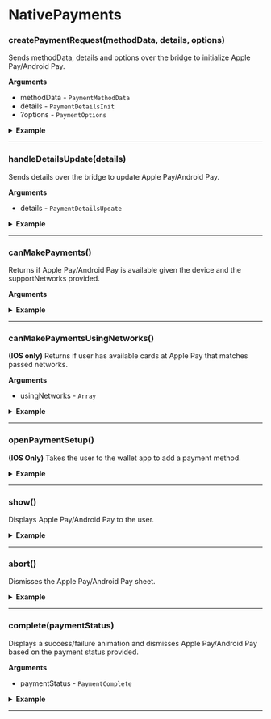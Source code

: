 # NativePayments
### createPaymentRequest(methodData, details, options)
Sends methodData, details and options over the bridge to initialize Apple Pay/Android Pay.

__Arguments__
- methodData - `PaymentMethodData`
- details - `PaymentDetailsInit`
- ?options - `PaymentOptions`

<details>
<summary><strong>Example</strong></summary>

```es6
const METHOD_DATA = [
  {
    supportedMethods: ['apple-pay'],
    data: {
      merchantIdentifier: 'merchant.com.your-app.namespace',
      supportedNetworks: ['visa', 'mastercard', 'amex'],
      countryCode: 'US',
      currencyCode: 'USD'
    }
  }
];

const DETAILS = {
  id: 'demo',
  displayItems: [
    {
      label: 'Movie Ticket',
      amount: { currency: 'USD', value: '15.00' }
    },
    {
      label: 'Shipping',
      amount: { currency: 'USD', value: '0.00' }
    }
  ],
  total: {
    label: 'Merchant Name',
    amount: { currency: 'USD', value: '15.00' }
  },
  shippingOptions: [
    {
      id: 'economy',
      label: 'Economy Shipping',
      amount: { currency: 'USD', value: '0.00' },
      detail: 'Arrives in 3-5 days',
      selected: true
    },
    {
      id: 'express',
      label: 'Express Shipping',
      amount: { currency: 'USD', value: '5.00' },
      detail: 'Arrives tomorrow'
    }
  ]
};

const OPTIONS = {
  requestPayerName: true,
  requestPayerPhone: true,
  requestPayerEmail: true,
  requestShipping: true
};

NativePayments.createPaymentRequest(METHOD_DATA, DETAILS, OPTIONS);
```

</details>

---

### handleDetailsUpdate(details)
Sends details over the bridge to update Apple Pay/Android Pay.

__Arguments__
- details - `PaymentDetailsUpdate`

<details>
<summary><strong>Example</strong></summary>

```es6
NativePayments.handleDetailsUpdate({
  displayItems: [
    {
      label: 'Movie Ticket',
      amount: { currency: 'USD', value: '15.00' }
    },
    {
      label: 'Shipping',
      amount: { currency: 'USD', value: '5.00' }
    }
  ],
  total: {
    label: 'Merchant Name',
    amount: { currency: 'USD', value: '20.00' }
  },
  shippingOptions: [
    {
      id: 'economy',
      label: 'Economy Shipping',
      amount: { currency: 'USD', value: '0.00' },
      detail: 'Arrives in 3-5 days'
    },
    {
      id: 'express',
      label: 'Express Shipping',
      amount: { currency: 'USD', value: '5.00' },
      detail: 'Arrives tomorrow',
      selected
    }
  ]
});
```

</details>

---

### canMakePayments()
Returns if Apple Pay/Android Pay is available given the device and the supportNetworks provided.

__Arguments__

<details>
<summary><strong>Example</strong></summary>

```es6
NativePayments.canMakePayments();
```

</details>

---

### canMakePaymentsUsingNetworks()
**(IOS only)** Returns if user has available cards at Apple Pay that matches passed networks.

__Arguments__
- usingNetworks - `Array`


<details>
<summary>
<strong>Example</strong>
</summary>

```es6
NativePayments
    .canMakePaymentsUsingNetworks(['Visa', 'AmEx', 'MasterCard'])
    .then(canMakePayments => {
        if (canMakePayments) {
            // do some stuff
        }
    });
```

</details>

---

### openPaymentSetup()
**(IOS Only)** Takes the user to the wallet app to add a payment method.

<details>
<summary>
<strong>Example</strong>
</summary>

```es6
NativePayments.openPaymentSetup();
```

</details>

---

### show()
Displays Apple Pay/Android Pay to the user.

<details>
<summary><strong>Example</strong></summary>

```es6
NativePayments.show();
```

</details>

---

### abort()
Dismisses the Apple Pay/Android Pay sheet.

<details>
<summary><strong>Example</strong></summary>

```es6
NativePayments.abort();
```

</details>

---

### complete(paymentStatus)
Displays a success/failure animation and dismisses Apple Pay/Android Pay based on the payment status provided.

__Arguments__
- paymentStatus - `PaymentComplete`

<details>
<summary><strong>Example</strong></summary>

```es6
NativePayments.complete('success');
```

</details>

---
